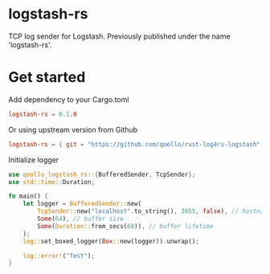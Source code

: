 # logstash-rs 

TCP log sender for Logstash. 
Previously published under the name 'logstash-rs'.

# Get started

Add dependency to your Cargo.toml
```toml
logstash-rs = 0.1.0
```

Or using upstream version from Github
```toml
logstash-rs = { git = "https://github.com/qoollo/rust-log4rs-logstash" }
```

Initialize logger
```rust
use qoollo_logstash_rs::{BufferedSender, TcpSender};
use std::time::Duration;

fn main() {
    let logger = BufferedSender::new(
        TcpSender::new("localhost".to_string(), 3055, false), // hostname, port, use tls
        Some(64), // buffer size
        Some(Duration::from_secs(60)), // buffer lifetime
    );
    log::set_boxed_logger(Box::new(logger)).unwrap();

    log::error!("Test");
}
```